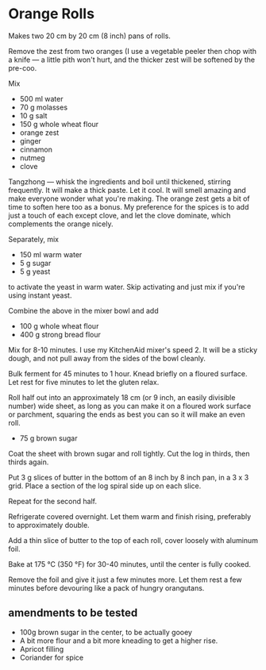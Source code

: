 # Orange Rolls

Makes two 20 cm by 20 cm (8 inch) pans of rolls.

Remove the zest from two oranges (I use a vegetable peeler then chop with a knife — a little pith won't hurt, and the thicker zest will be softened by the pre-coo. 
		
Mix

- 500 ml water
- 70 g molasses
- 10 g salt
- 150 g whole wheat flour
- orange zest 
- ginger
- cinnamon
- nutmeg
- clove

Tangzhong — whisk the ingredients and boil until thickened, stirring frequently. It will make a thick paste. Let it cool. It will smell amazing and make everyone wonder what you're making. The orange zest gets a bit of time to soften here too as a bonus. My preference for the spices is to add just a touch of each except clove, and let the clove dominate, which complements the orange nicely.

Separately, mix

- 150 ml warm water
- 5 g sugar
- 5 g yeast

to activate the yeast in warm water. Skip activating and just mix if you're using instant yeast.

Combine the above in the mixer bowl and add

- 100 g whole wheat flour
- 400 g strong bread flour

Mix for 8-10 minutes. I use my KitchenAid mixer's speed 2. It will be a sticky dough, and not pull away from the sides of the bowl cleanly. 

Bulk ferment for 45 minutes to 1 hour. Knead briefly on a floured surface. Let rest for five minutes to let the gluten relax.

Roll half out into an approximately 18 cm (or 9 inch, an easily divisible number) wide sheet, as long as you can make it on a floured work surface or parchment, squaring the ends as best you can so it will make an even roll.

- 75 g brown sugar

Coat the sheet with brown sugar and roll tightly. Cut the log in thirds, then thirds again. 

Put 3 g slices of butter in the bottom of an 8 inch by 8 inch pan, in a 3 x 3 grid. Place a section of the log spiral side up on each slice. 

Repeat for the second half.

Refrigerate covered overnight. Let them warm and finish rising, preferably to approximately double. 

Add a thin slice of butter to the top of each roll, cover loosely with aluminum foil. 

Bake at 175 °C (350 °F) for 30-40 minutes, until the center is fully cooked. 

Remove the foil and give it just a few minutes more. Let them rest a few minutes before devouring like a pack of hungry orangutans.

## amendments to be tested

- 100g brown sugar in the center, to be actually gooey
- A bit more flour and a bit more kneading to get a higher rise.
- Apricot filling
- Coriander for spice
